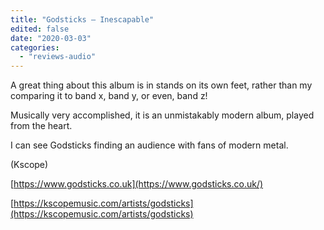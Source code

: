 ```yaml
---
title: "Godsticks – Inescapable"
edited: false
date: "2020-03-03"
categories:
  - "reviews-audio"
---
```


A great thing about this album is in stands on its own feet, rather than my comparing it to band x, band y, or even, band z!

Musically very accomplished, it is an unmistakably modern album, played from the heart.

I can see Godsticks finding an audience with fans of modern metal.

(Kscope)

[https://www.godsticks.co.uk](https://www.godsticks.co.uk/)

[https://kscopemusic.com/artists/godsticks](https://kscopemusic.com/artists/godsticks)
